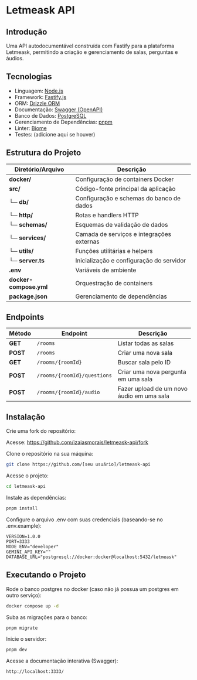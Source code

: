 # Letmeask API

## Introdução

Uma API autodocumentável construída com Fastify para a plataforma Letmeask, permitindo a criação e gerenciamento de salas, perguntas e áudios.

## Tecnologias

- Linguagem: [Node.js](https://nodejs.org)
- Framework: [Fastify.js](https://www.fastify.io)
- ORM: [Drizzle ORM](https://orm.drizzle.team/)
- Documentação: [Swagger (OpenAPI)](https://swagger.io/)
- Banco de Dados: [PostgreSQL](https://www.postgresql.org)
- Gerenciamento de Dependências: [pnpm](https://pnpm.io)
- Linter: [Biome](https://biomejs.dev/)
- Testes: (adicione aqui se houver)

## Estrutura do Projeto

| Diretório/Arquivo      | Descrição                                 |
| ---------------------- | ----------------------------------------- |
| **docker/**            | Configuração de containers Docker         |
| **src/**               | Código-fonte principal da aplicação       |
| └─ **db/**             | Configuração e schemas do banco de dados  |
| └─ **http/**           | Rotas e handlers HTTP                     |
| └─ **schemas/**        | Esquemas de validação de dados            |
| └─ **services/**       | Camada de serviços e integrações externas |
| └─ **utils/**          | Funções utilitárias e helpers             |
| └─ **server.ts**       | Inicialização e configuração do servidor  |
| **.env**               | Variáveis de ambiente                     |
| **docker-compose.yml** | Orquestração de containers                |
| **package.json**       | Gerenciamento de dependências             |

## Endpoints

| Método   | Endpoint                    | Descrição                                 |
| -------- | --------------------------- | ----------------------------------------- |
| **GET**  | `/rooms`                    | Listar todas as salas                     |
| **POST** | `/rooms`                    | Criar uma nova sala                       |
| **GET**  | `/rooms/{roomId}`           | Buscar sala pelo ID                       |
| **POST** | `/rooms/{roomId}/questions` | Criar uma nova pergunta em uma sala       |
| **POST** | `/rooms/{roomId}/audio`     | Fazer upload de um novo áudio em uma sala |

## Instalação

Crie uma fork do repositório:

Acesse: https://github.com/izaiasmorais/letmeask-api/fork

Clone o repositório na sua máquina:

```bash
git clone https://github.com/[seu usuário]/letmeask-api
```

Acesse o projeto:

```bash
cd letmeask-api
```

Instale as dependências:

```bash
pnpm install
```

Configure o arquivo .env com suas credenciais (baseando-se no .env.example):

```env
VERSION=1.0.0
PORT=3333
NODE_ENV="developer"
GEMINI_API_KEY=""
DATABASE_URL="postgresql://docker:docker@localhost:5432/letmeask"
```

## Executando o Projeto

Rode o banco postgres no docker (caso não já possua um postgres em outro serviço):

```bash
docker compose up -d
```

Suba as migrações para o banco:

```bash
pnpm migrate
```

Inicie o servidor:

```bash
pnpm dev
```

Acesse a documentação interativa (Swagger):

```
http://localhost:3333/
```

